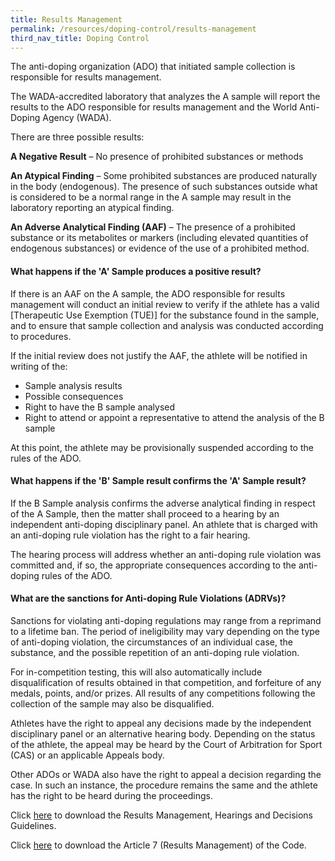 ```yaml
---
title: Results Management
permalink: /resources/doping-control/results-management
third_nav_title: Doping Control
---
```

The anti-doping organization (ADO) that initiated sample collection is responsible for results management.

The WADA-accredited laboratory that analyzes the A sample will report the results to the ADO responsible for results management and the World Anti-Doping Agency (WADA).

There are three possible results:

**A Negative Result** – No presence of prohibited substances or methods

**An Atypical Finding** – Some prohibited substances are produced naturally in the body (endogenous). The presence of such substances outside what is considered to be a normal range in the A sample may result in the laboratory reporting an atypical finding.

**An Adverse Analytical Finding (AAF)** – The presence of a prohibited substance or its metabolites or markers (including elevated quantities of endogenous substances) or evidence of the use of a prohibited method.

#### **What happens if the 'A' Sample produces a positive result?**
If there is an AAF on the A sample, the ADO responsible for results management will conduct an initial review to verify if the athlete has a valid [Therapeutic Use Exemption (TUE)] for the substance found in the sample, and to ensure that sample collection and analysis was conducted according to procedures.

If the initial review does not justify the AAF, the athlete will be notified in writing of the:
-  Sample analysis results
-  Possible consequences
-  Right to have the B sample analysed
-  Right to attend or appoint a representative to attend the analysis of the B sample

At this point, the athlete may be provisionally suspended according to the rules of the ADO.

#### **What happens if the 'B' Sample result confirms the 'A' Sample result?**
If the B Sample analysis confirms the adverse analytical finding in respect of the A Sample, then the matter shall proceed to a hearing by an independent anti-doping disciplinary panel. An athlete that is charged with an anti-doping rule violation has the right to a fair hearing.

The hearing process will address whether an anti-doping rule violation was committed and, if so, the appropriate consequences according to the anti-doping rules of the ADO.

#### **What are the sanctions for Anti-doping Rule Violations (ADRVs)?**
Sanctions for violating anti-doping regulations may range from a reprimand to a lifetime ban. The period of ineligibility may vary depending on the type of anti-doping violation, the circumstances of an individual case, the substance, and the possible repetition of an anti-doping rule violation.

For in-competition testing, this will also automatically include disqualification of results obtained in that competition, and forfeiture of any medals, points, and/or prizes. All results of any competitions following the collection of the sample may also be disqualified.

Athletes have the right to appeal any decisions made by the independent disciplinary panel or an alternative hearing body. Depending on the status of the athlete, the appeal may be heard by the Court of Arbitration for Sport (CAS) or an applicable Appeals body.

Other ADOs or WADA also have the right to appeal a decision regarding the case. In such an instance, the procedure remains the same and the athlete has the right to be heard during the proceedings.

Click [here](https://www.searado.com/wp-content/uploads/2018/03/wada_guidelines_results_management_hearings_decisions_2014_v1.0_en.pdf) to download the Results Management, Hearings and Decisions Guidelines.

Click [here](https://www.searado.com/wp-content/uploads/2018/03/Annex-B-2021-International-Standard-for-Results-Management.pdf) to download the Article 7 (Results Management) of the Code.
